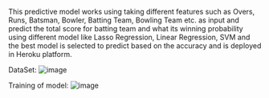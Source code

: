 This predictive model works using taking different features such as Overs, Runs, Batsman, Bowler, Batting Team, Bowling Team etc. as input and predict the total score for batting team and what its winning probability using different model like Lasso Regression, Linear Regression, SVM and the best model is selected to predict based on the accuracy and is deployed in Heroku platform.

DataSet:
![image](https://user-images.githubusercontent.com/81951806/119248277-bd9f4480-bbad-11eb-9ee8-f140f6099ee7.png)

Training of model:
![image](https://user-images.githubusercontent.com/81951806/119248301-e45d7b00-bbad-11eb-956e-5163f785ff49.png)
